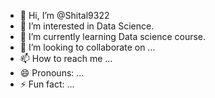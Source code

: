 - 👋 Hi, I’m @Shital9322
- 👀 I’m interested in  Data Science.
- 🌱 I’m currently learning Data science course.
- 💞️ I’m looking to collaborate on ...
- 📫 How to reach me ...
- 😄 Pronouns: ...
- ⚡ Fun fact: ...

<!---
Shital9322/Shital9322 is a ✨ special ✨ repository because its `README.md` (this file) appears on your GitHub profile.
You can click the Preview link to take a look at your changes.
--->
